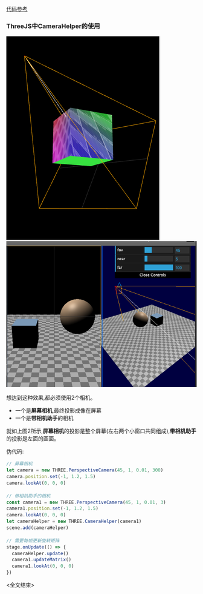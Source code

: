 [代码参考](https://threejsfundamentals.org/threejs/lessons/threejs-cameras.html)

### ThreeJS中CameraHelper的使用
<img src="01.png">
<img src="02.png">

想达到这种效果,都必须使用2个相机。
- 一个是**屏幕相机**,最终投影成像在屏幕
- 一个是**带相机助手**的相机

就如上图2所示,**屏幕相机**的投影是整个屏幕(左右两个小窗口共同组成),**带相机助手**的投影是左面的画面。

伪代码:
```js
// 屏幕相机
let camera = new THREE.PerspectiveCamera(45, 1, 0.01, 300)
camera.position.set(-1, 1.2, 1.5)
camera.lookAt(0, 0, 0)

// 带相机助手的相机
const camera1 = new THREE.PerspectiveCamera(45, 1, 0.01, 3)
camera1.position.set(-1, 1.2, 1.5)
camera.lookAt(0, 0, 0)
let cameraHelper = new THREE.CameraHelper(camera1)
scene.add(cameraHelper)

// 需要每帧更新旋转矩阵
stage.onUpdate(() => {
  cameraHelper.update()
  camera1.updateMatrix()
  camera1.lookAt(0, 0, 0)
})
```

<全文结束>
